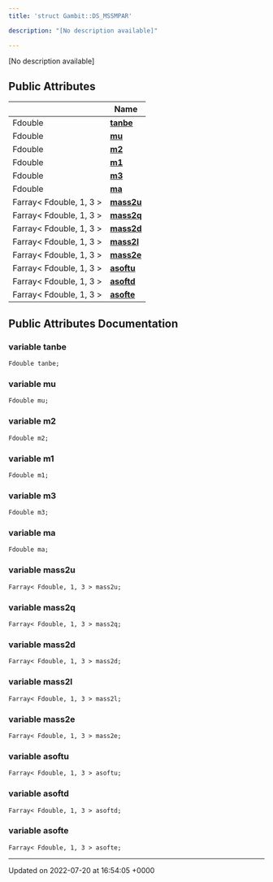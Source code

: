 ```yaml
---
title: 'struct Gambit::DS_MSSMPAR'

description: "[No description available]"

---
```









[No description available]

## Public Attributes

|                | Name           |
| -------------- | -------------- |
| Fdouble | **[tanbe](/documentation/code/classes/structgambit_1_1ds__mssmpar/#variable-tanbe)**  |
| Fdouble | **[mu](/documentation/code/classes/structgambit_1_1ds__mssmpar/#variable-mu)**  |
| Fdouble | **[m2](/documentation/code/classes/structgambit_1_1ds__mssmpar/#variable-m2)**  |
| Fdouble | **[m1](/documentation/code/classes/structgambit_1_1ds__mssmpar/#variable-m1)**  |
| Fdouble | **[m3](/documentation/code/classes/structgambit_1_1ds__mssmpar/#variable-m3)**  |
| Fdouble | **[ma](/documentation/code/classes/structgambit_1_1ds__mssmpar/#variable-ma)**  |
| Farray< Fdouble, 1, 3 > | **[mass2u](/documentation/code/classes/structgambit_1_1ds__mssmpar/#variable-mass2u)**  |
| Farray< Fdouble, 1, 3 > | **[mass2q](/documentation/code/classes/structgambit_1_1ds__mssmpar/#variable-mass2q)**  |
| Farray< Fdouble, 1, 3 > | **[mass2d](/documentation/code/classes/structgambit_1_1ds__mssmpar/#variable-mass2d)**  |
| Farray< Fdouble, 1, 3 > | **[mass2l](/documentation/code/classes/structgambit_1_1ds__mssmpar/#variable-mass2l)**  |
| Farray< Fdouble, 1, 3 > | **[mass2e](/documentation/code/classes/structgambit_1_1ds__mssmpar/#variable-mass2e)**  |
| Farray< Fdouble, 1, 3 > | **[asoftu](/documentation/code/classes/structgambit_1_1ds__mssmpar/#variable-asoftu)**  |
| Farray< Fdouble, 1, 3 > | **[asoftd](/documentation/code/classes/structgambit_1_1ds__mssmpar/#variable-asoftd)**  |
| Farray< Fdouble, 1, 3 > | **[asofte](/documentation/code/classes/structgambit_1_1ds__mssmpar/#variable-asofte)**  |

## Public Attributes Documentation

### variable tanbe

```
Fdouble tanbe;
```


### variable mu

```
Fdouble mu;
```


### variable m2

```
Fdouble m2;
```


### variable m1

```
Fdouble m1;
```


### variable m3

```
Fdouble m3;
```


### variable ma

```
Fdouble ma;
```


### variable mass2u

```
Farray< Fdouble, 1, 3 > mass2u;
```


### variable mass2q

```
Farray< Fdouble, 1, 3 > mass2q;
```


### variable mass2d

```
Farray< Fdouble, 1, 3 > mass2d;
```


### variable mass2l

```
Farray< Fdouble, 1, 3 > mass2l;
```


### variable mass2e

```
Farray< Fdouble, 1, 3 > mass2e;
```


### variable asoftu

```
Farray< Fdouble, 1, 3 > asoftu;
```


### variable asoftd

```
Farray< Fdouble, 1, 3 > asoftd;
```


### variable asofte

```
Farray< Fdouble, 1, 3 > asofte;
```


-------------------------------

Updated on 2022-07-20 at 16:54:05 +0000